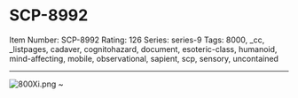 # SCP-8992
Item Number: SCP-8992
Rating: 126
Series: series-9
Tags: 8000, _cc, _listpages, cadaver, cognitohazard, document, esoteric-class, humanoid, mind-affecting, mobile, observational, sapient, scp, sensory, uncontained

---

![800Xi.png](https://scp-wiki.wdfiles.com/local--files/scp-8992/800Xi.png)
~
  
  
  
  
  
  
  
  
  
  
  
  
  
  
  
  
  
  
  
  
  
  
  